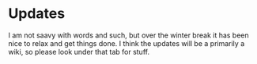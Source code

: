 # Updates

I am not saavy with words and such, but over the winter break it has been nice to relax and get things done. 
I think the updates will be a primarily a wiki, so please look under that tab for stuff.
